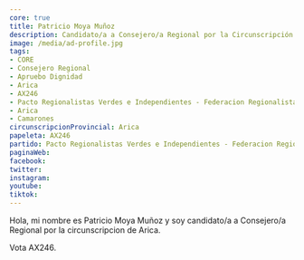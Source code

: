 ```yaml
---
core: true
title: Patricio Moya Muñoz
description: Candidato/a a Consejero/a Regional por la Circunscripción de Arica
image: /media/ad-profile.jpg
tags:
- CORE
- Consejero Regional
- Apruebo Dignidad
- Arica
- AX246
- Pacto Regionalistas Verdes e Independientes - Federacion Regionalista Verde Social - Felipe Olaechea Alvarez
- Arica
- Camarones
circunscripcionProvincial: Arica
papeleta: AX246
partido: Pacto Regionalistas Verdes e Independientes - Federacion Regionalista Verde Social - Felipe Olaechea Alvarez
paginaWeb:
facebook:
twitter:
instagram:
youtube:
tiktok:
---
```

Hola, mi nombre es Patricio Moya Muñoz y soy candidato/a a Consejero/a Regional por la circunscripcion de Arica.

Vota AX246.
